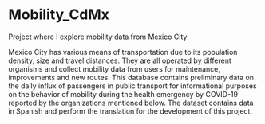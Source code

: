 # Mobility_CdMx
Project where I explore mobility data from Mexico City



Mexico City has various means of transportation due to its population density, size and travel distances. They are all operated by different organisms 
and collect mobility data from users for maintenance, improvements and new routes. This database contains preliminary data on the daily influx of 
passengers in public transport for informational purposes on the behavior of mobility during the health emergency by COVID-19 reported by the organizations 
mentioned below. The dataset contains data in Spanish and perform the translation for the development of this project.

